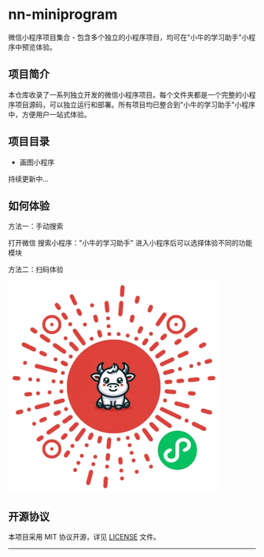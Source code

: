 # nn-miniprogram

微信小程序项目集合 - 包含多个独立的小程序项目，均可在"小牛的学习助手"小程序中预览体验。

## 项目简介

本仓库收录了一系列独立开发的微信小程序项目。每个文件夹都是一个完整的小程序项目源码，可以独立运行和部署。所有项目均已整合到"小牛的学习助手"小程序中，方便用户一站式体验。

## 项目目录
- 画图小程序

持续更新中...


## 如何体验

方法一：手动搜索

打开微信
搜索小程序："小牛的学习助手"
进入小程序后可以选择体验不同的功能模块

方法二：扫码体验

![小程序码](./images/miniprogram.jpg)


## 开源协议

本项目采用 MIT 协议开源，详见 [LICENSE](./LICENSE) 文件。

---